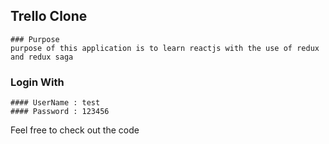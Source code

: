 ## Trello Clone
```
### Purpose
purpose of this application is to learn reactjs with the use of redux and redux saga
```

### Login With
```
#### UserName : test
#### Password : 123456
```
Feel free to check out the code

